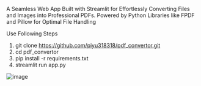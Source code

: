 A Seamless Web App Built with Streamlit for Effortlessly Converting Files and Images into Professional PDFs. 
Powered by Python Libraries like FPDF and Pillow for Optimal File Handling

Use Following Steps
1. git clone https://github.com/piyu318318/pdf_convertor.git
2. cd pdf_convertor
3. pip install -r requirements.txt
4. streamlit run app.py


![image](https://github.com/user-attachments/assets/58f6f4fd-c45f-4691-87c4-2cff9b0cdf1c)


